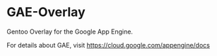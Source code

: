 # GAE-Overlay
Gentoo Overlay for the Google App Engine.

For details about GAE, visit https://cloud.google.com/appengine/docs

